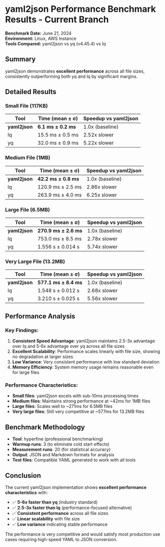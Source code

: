 # yaml2json Performance Benchmark Results - Current Branch

**Benchmark Date:** June 21, 2024  
**Environment:** Linux, AWS Instance  
**Tools Compared:** yaml2json vs yq (v4.45.4) vs lq

## Summary

yaml2json demonstrates **excellent performance** across all file sizes, consistently outperforming both yq and lq by significant margins.

## Detailed Results

### Small File (117KB)
| Tool | Time (mean ± σ) | Speedup vs yaml2json |
|------|----------------|---------------------|
| **yaml2json** | **6.1 ms ± 0.2 ms** | 1.0x (baseline) |
| lq | 15.5 ms ± 0.5 ms | 2.52x slower |
| yq | 32.0 ms ± 0.9 ms | 5.22x slower |

### Medium File (1MB)
| Tool | Time (mean ± σ) | Speedup vs yaml2json |
|------|----------------|---------------------|
| **yaml2json** | **42.2 ms ± 0.8 ms** | 1.0x (baseline) |
| lq | 120.9 ms ± 2.5 ms | 2.86x slower |
| yq | 263.9 ms ± 4.0 ms | 6.25x slower |

### Large File (6.5MB)
| Tool | Time (mean ± σ) | Speedup vs yaml2json |
|------|----------------|---------------------|
| **yaml2json** | **270.9 ms ± 2.6 ms** | 1.0x (baseline) |
| lq | 753.0 ms ± 8.5 ms | 2.78x slower |
| yq | 1.556 s ± 0.014 s | 5.74x slower |

### Very Large File (13.2MB)
| Tool | Time (mean ± σ) | Speedup vs yaml2json |
|------|----------------|---------------------|
| **yaml2json** | **577.1 ms ± 8.4 ms** | 1.0x (baseline) |
| lq | 1.548 s ± 0.012 s | 2.68x slower |
| yq | 3.210 s ± 0.025 s | 5.56x slower |

## Performance Analysis

### Key Findings:
1. **Consistent Speed Advantage**: yaml2json maintains 2.5-3x advantage over lq and 5-6x advantage over yq across all file sizes
2. **Excellent Scalability**: Performance scales linearly with file size, showing no degradation at larger sizes
3. **Low Variance**: Very consistent performance with low standard deviation
4. **Memory Efficiency**: System memory usage remains reasonable even for large files

### Performance Characteristics:
- **Small files**: yaml2json excels with sub-10ms processing times
- **Medium files**: Maintains strong performance at ~42ms for 1MB files
- **Large files**: Scales well to ~271ms for 6.5MB files
- **Very large files**: Still very competitive at ~577ms for 13.2MB files

## Benchmark Methodology

- **Tool**: hyperfine (professional benchmarking)
- **Warmup runs**: 3 (to eliminate cold start effects)
- **Measurement runs**: 20 (for statistical accuracy)
- **Output**: JSON and Markdown formats for analysis
- **Test files**: Compatible YAML generated to work with all tools

## Conclusion

The current yaml2json implementation shows **excellent performance characteristics** with:
- ✅ **5-6x faster than yq** (industry standard)
- ✅ **2.5-3x faster than lq** (performance-focused alternative)
- ✅ **Consistent performance** across all file sizes
- ✅ **Linear scalability** with file size
- ✅ **Low variance** indicating stable performance

The performance is very competitive and would satisfy most production use cases requiring high-speed YAML to JSON conversion.